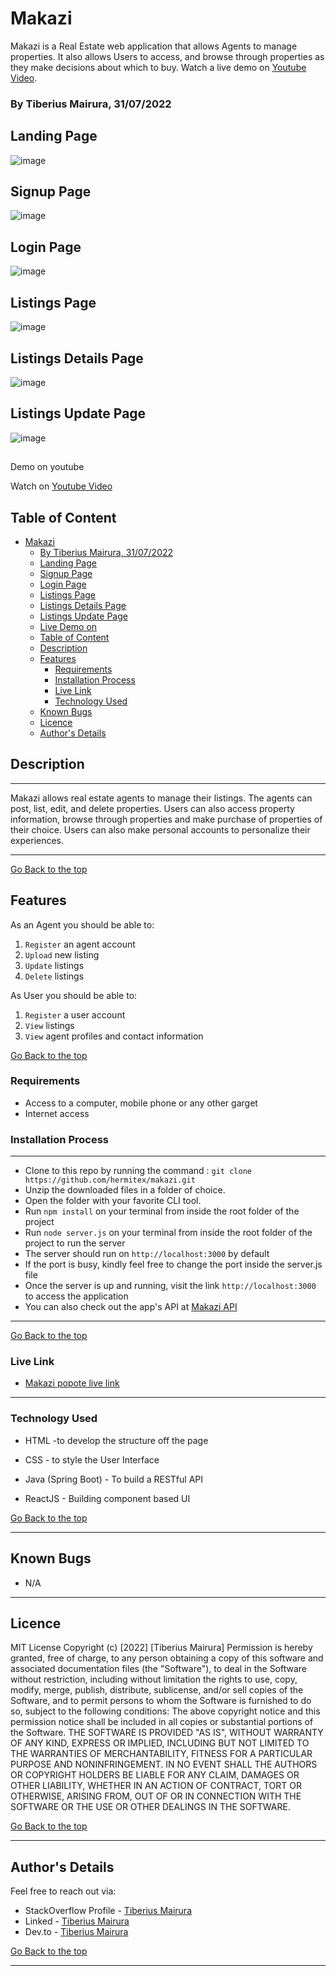 # Makazi

Makazi is a Real Estate web application that allows Agents to manage properties. It also allows Users to access, and browse through properties as they make decisions about which to buy. Watch a live demo on [Youtube Video](https://youtu.be/LUx2aZwh64I).

### By Tiberius Mairura, 31/07/2022

## Landing Page

![image](./src/assets/images/listings-home.png)


## Signup Page

![image](./src/assets/images/signup.png)

## Login Page

![image](./src/assets/images/login.png)

## Listings Page

![image](./src/assets/images/listings.png)

## Listings Details Page

![image](./src/assets/images/listing-details.png)

## Listings Update Page

![image](./src/assets/images/listing-update.png)

## 


Demo on youtube

Watch on [Youtube Video](https://youtu.be/LUx2aZwh64I)

## Table of Content

- [Makazi](#makazi)
    - [By Tiberius Mairura, 31/07/2022](#by-tiberius-mairura-31072022)
  - [Landing Page](#landing-page)
  - [Signup Page](#signup-page)
  - [Login Page](#login-page)
  - [Listings Page](#listings-page)
  - [Listings Details Page](#listings-details-page)
  - [Listings Update Page](#listings-update-page)
  - [Live Demo on](#live-demo-on)
  - [Table of Content](#table-of-content)
  - [Description](#description)
  - [Features](#features)
    - [Requirements](#requirements)
    - [Installation Process](#installation-process)
    - [Live Link](#live-link)
    - [Technology  Used](#technology--used)
  - [Known Bugs](#known-bugs)
  - [Licence](#licence)
  - [Author's Details](#authors-details)

## Description

****
Makazi allows real estate agents to manage their listings. The agents can post, list, edit, and delete properties. Users can also access property information, browse through properties and make purchase of properties of their choice. Users can also make personal accounts to personalize their experiences.
****

[Go Back to the top](#Makazi)

## Features

As an Agent you should be able to:

1. `Register`  an agent account
2. `Upload` new listing
3. `Update` listings
4. `Delete` listings

As User you should be able to:

1. `Register`  a user account
2. `View`  listings
3. `View` agent profiles and contact information

[Go Back to the top](#Makazi)

### Requirements

- Access to  a computer, mobile phone or any other garget
- Internet access

### Installation Process

****

- Clone to this repo by running the command : `git clone https://github.com/hermitex/makazi.git`
- Unzip the downloaded files in a folder of choice.
- Open the folder with your favorite CLI tool.
- Run `npm install` on your terminal from inside the root folder of the project
- Run `node server.js` on your terminal from inside the root folder of the project to run the server
- The server should run on `http://localhost:3000` by default
- If the port is busy, kindly feel free to change the port inside the server.js file
- Once the server is up and running, visit the link  `http://localhost:3000` to access the application
- You can also check out the app's API at [Makazi API](https://github.com/hermitex/makazipopote-api)
  
 ****
[Go Back to the top](#Makazi)

### Live Link

- [Makazi popote live link](https://makaziproperties.herokuapp.com/)
  
****

### Technology  Used

- HTML -to develop the structure off the page

- CSS - to style the User Interface
- Java (Spring Boot) - To build a RESTful API
- ReactJS - Building component based UI
  

[Go Back to the top](#Makazi)

****

## Known Bugs

- N/A

****

## Licence

MIT License
Copyright (c) [2022] [Tiberius Mairura]
Permission is hereby granted, free of charge, to any person obtaining a copy
of this software and associated documentation files (the "Software"), to deal
in the Software without restriction, including without limitation the rights
to use, copy, modify, merge, publish, distribute, sublicense, and/or sell
copies of the Software, and to permit persons to whom the Software is
furnished to do so, subject to the following conditions:
The above copyright notice and this permission notice shall be included in all
copies or substantial portions of the Software.
THE SOFTWARE IS PROVIDED "AS IS", WITHOUT WARRANTY OF ANY KIND, EXPRESS OR
IMPLIED, INCLUDING BUT NOT LIMITED TO THE WARRANTIES OF MERCHANTABILITY,
FITNESS FOR A PARTICULAR PURPOSE AND NONINFRINGEMENT. IN NO EVENT SHALL THE
AUTHORS OR COPYRIGHT HOLDERS BE LIABLE FOR ANY CLAIM, DAMAGES OR OTHER
LIABILITY, WHETHER IN AN ACTION OF CONTRACT, TORT OR OTHERWISE, ARISING FROM,
OUT OF OR IN CONNECTION WITH THE SOFTWARE OR THE USE OR OTHER DEALINGS IN THE
SOFTWARE.

[Go Back to the top](#Makazi)
****

## Author's Details

Feel free to reach out via:

- StackOverflow Profile - [Tiberius Mairura](https://stackoverflow.com/users/11869442/tiberius)
- Linked - [Tiberius Mairura](https://www.linkedin.com/in/tiberius-mairura/)
- Dev.to - [Tiberius Mairura](https://dev.to/hermitex)

[Go Back to the top](#Makazi)
****
